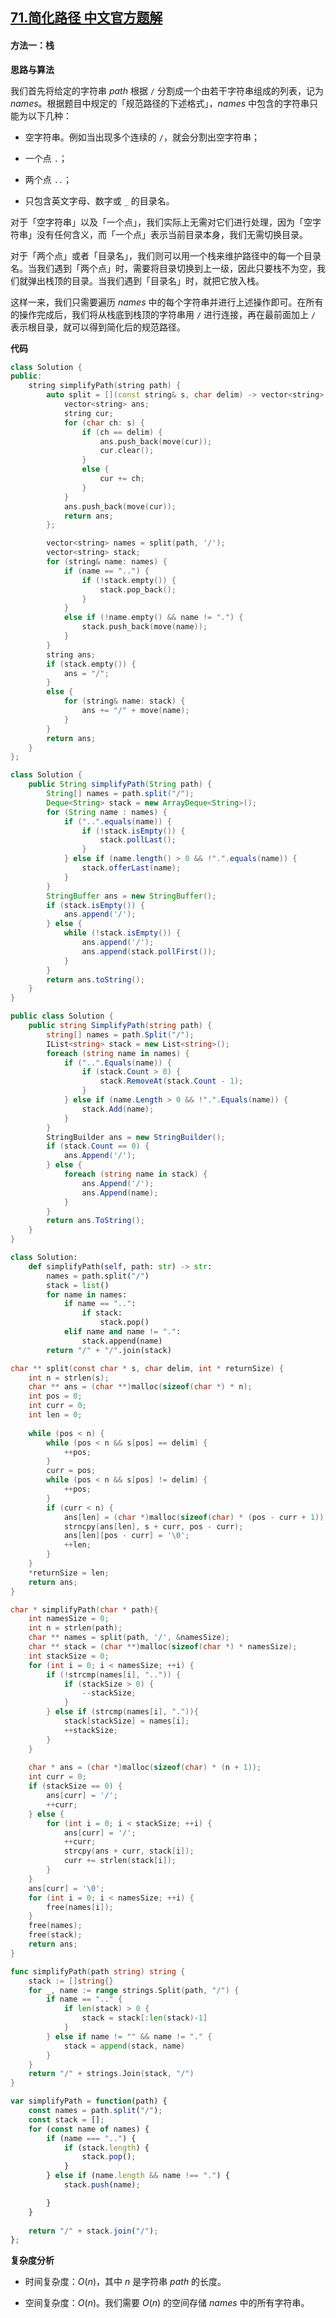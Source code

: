 ## [71.简化路径 中文官方题解](https://leetcode.cn/problems/simplify-path/solutions/100000/jian-hua-lu-jing-by-leetcode-solution-aucq)
#### 方法一：栈

**思路与算法**

我们首先将给定的字符串 $\textit{path}$ 根据 $\texttt{/}$ 分割成一个由若干字符串组成的列表，记为 $\textit{names}$。根据题目中规定的「规范路径的下述格式」，$\textit{names}$ 中包含的字符串只能为以下几种：

- 空字符串。例如当出现多个连续的 $\texttt{/}$，就会分割出空字符串；

- 一个点 $\texttt{.}$；

- 两个点 $\texttt{..}$；

- 只包含英文字母、数字或 $\texttt{\_}$ 的目录名。

对于「空字符串」以及「一个点」，我们实际上无需对它们进行处理，因为「空字符串」没有任何含义，而「一个点」表示当前目录本身，我们无需切换目录。

对于「两个点」或者「目录名」，我们则可以用一个栈来维护路径中的每一个目录名。当我们遇到「两个点」时，需要将目录切换到上一级，因此只要栈不为空，我们就弹出栈顶的目录。当我们遇到「目录名」时，就把它放入栈。

这样一来，我们只需要遍历 $\textit{names}$ 中的每个字符串并进行上述操作即可。在所有的操作完成后，我们将从栈底到栈顶的字符串用 $\texttt{/}$ 进行连接，再在最前面加上 $\texttt{/}$ 表示根目录，就可以得到简化后的规范路径。

**代码**

```C++ [sol1-C++]
class Solution {
public:
    string simplifyPath(string path) {
        auto split = [](const string& s, char delim) -> vector<string> {
            vector<string> ans;
            string cur;
            for (char ch: s) {
                if (ch == delim) {
                    ans.push_back(move(cur));
                    cur.clear();
                }
                else {
                    cur += ch;
                }
            }
            ans.push_back(move(cur));
            return ans;
        };

        vector<string> names = split(path, '/');
        vector<string> stack;
        for (string& name: names) {
            if (name == "..") {
                if (!stack.empty()) {
                    stack.pop_back();
                }
            }
            else if (!name.empty() && name != ".") {
                stack.push_back(move(name));
            }
        }
        string ans;
        if (stack.empty()) {
            ans = "/";
        }
        else {
            for (string& name: stack) {
                ans += "/" + move(name);
            }
        }
        return ans;
    }
};
```

```Java [sol1-Java]
class Solution {
    public String simplifyPath(String path) {
        String[] names = path.split("/");
        Deque<String> stack = new ArrayDeque<String>();
        for (String name : names) {
            if ("..".equals(name)) {
                if (!stack.isEmpty()) {
                    stack.pollLast();
                }
            } else if (name.length() > 0 && !".".equals(name)) {
                stack.offerLast(name);
            }
        }
        StringBuffer ans = new StringBuffer();
        if (stack.isEmpty()) {
            ans.append('/');
        } else {
            while (!stack.isEmpty()) {
                ans.append('/');
                ans.append(stack.pollFirst());
            }
        }
        return ans.toString();
    }
}
```

```C# [sol1-C#]
public class Solution {
    public string SimplifyPath(string path) {
        string[] names = path.Split("/");
        IList<string> stack = new List<string>();
        foreach (string name in names) {
            if ("..".Equals(name)) {
                if (stack.Count > 0) {
                    stack.RemoveAt(stack.Count - 1);
                }
            } else if (name.Length > 0 && !".".Equals(name)) {
                stack.Add(name);
            }
        }
        StringBuilder ans = new StringBuilder();
        if (stack.Count == 0) {
            ans.Append('/');
        } else {
            foreach (string name in stack) {
                ans.Append('/');
                ans.Append(name);
            }
        }
        return ans.ToString();
    }
}
```

```Python [sol1-Python3]
class Solution:
    def simplifyPath(self, path: str) -> str:
        names = path.split("/")
        stack = list()
        for name in names:
            if name == "..":
                if stack:
                    stack.pop()
            elif name and name != ".":
                stack.append(name)
        return "/" + "/".join(stack)
```

```C [sol1-C]
char ** split(const char * s, char delim, int * returnSize) {
    int n = strlen(s);
    char ** ans = (char **)malloc(sizeof(char *) * n);
    int pos = 0;
    int curr = 0;
    int len = 0;
    
    while (pos < n) {
        while (pos < n && s[pos] == delim) {
            ++pos;
        }
        curr = pos;
        while (pos < n && s[pos] != delim) {
            ++pos;
        }
        if (curr < n) {
            ans[len] = (char *)malloc(sizeof(char) * (pos - curr + 1)); 
            strncpy(ans[len], s + curr, pos - curr);
            ans[len][pos - curr] = '\0';
            ++len;
        }
    }
    *returnSize = len;
    return ans;
}

char * simplifyPath(char * path){
    int namesSize = 0;
    int n = strlen(path);
    char ** names = split(path, '/', &namesSize);
    char ** stack = (char **)malloc(sizeof(char *) * namesSize);
    int stackSize = 0;
    for (int i = 0; i < namesSize; ++i) {
        if (!strcmp(names[i], "..")) {
            if (stackSize > 0) {
                --stackSize;
            } 
        } else if (strcmp(names[i], ".")){
            stack[stackSize] = names[i];
            ++stackSize;
        } 
    }
    
    char * ans = (char *)malloc(sizeof(char) * (n + 1));
    int curr = 0;
    if (stackSize == 0) {
        ans[curr] = '/';
        ++curr;
    } else {
        for (int i = 0; i < stackSize; ++i) {
            ans[curr] = '/';
            ++curr;
            strcpy(ans + curr, stack[i]);
            curr += strlen(stack[i]);
        }
    }
    ans[curr] = '\0';
    for (int i = 0; i < namesSize; ++i) {
        free(names[i]);
    }
    free(names);
    free(stack);
    return ans;
}
```

```go [sol1-Golang]
func simplifyPath(path string) string {
    stack := []string{}
    for _, name := range strings.Split(path, "/") {
        if name == ".." {
            if len(stack) > 0 {
                stack = stack[:len(stack)-1]
            }
        } else if name != "" && name != "." {
            stack = append(stack, name)
        }
    }
    return "/" + strings.Join(stack, "/")
}
```

```JavaScript [sol1-JavaScript]
var simplifyPath = function(path) {
    const names = path.split("/");
    const stack = [];
    for (const name of names) {
        if (name === "..") {
            if (stack.length) {
                stack.pop();
            } 
        } else if (name.length && name !== ".") {
            stack.push(name);

        }
    }
    
    return "/" + stack.join("/");
};
```

**复杂度分析**

- 时间复杂度：$O(n)$，其中 $n$ 是字符串 $\textit{path}$ 的长度。

- 空间复杂度：$O(n)$。我们需要 $O(n)$ 的空间存储 $\textit{names}$ 中的所有字符串。